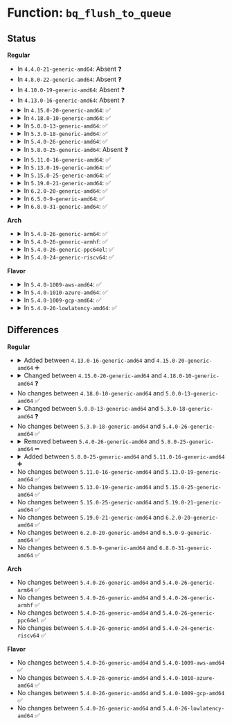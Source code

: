 # Function: <code>bq_flush_to_queue</code>

## Status
<b>Regular</b>
<ul>
<li>
In <code>4.4.0-21-generic-amd64</code>: Absent ❓
</li>
<li>
In <code>4.8.0-22-generic-amd64</code>: Absent ❓
</li>
<li>
In <code>4.10.0-19-generic-amd64</code>: Absent ❓
</li>
<li>
In <code>4.13.0-16-generic-amd64</code>: Absent ❓
</li>
<li>
<details>
<summary>In <code>4.15.0-20-generic-amd64</code>: ✅</summary>

```c
int bq_flush_to_queue(struct bpf_cpu_map_entry * rcpu, struct xdp_bulk_queue * bq)
```

```json
{
  "name": "bq_flush_to_queue",
  "collision_type": "Unique Static",
  "inline_type": "No",
  "funcs": [
    {
      "addr": 18446744071580612416,
      "name": "bq_flush_to_queue",
      "external": false,
      "loc": "kernel/bpf/cpumap.c:597",
      "file": "kernel/bpf/cpumap.c",
      "inline": "seen, unknown",
      "caller_inline": [],
      "caller_func": [
        "kernel/bpf/cpumap.c:__cpu_map_flush",
        "kernel/bpf/cpumap.c:cpu_map_enqueue",
        "kernel/bpf/cpumap.c:__cpu_map_entry_free"
      ]
    }
  ],
  "symbols": [
    {
      "addr": 18446744071580612416,
      "name": "bq_flush_to_queue",
      "section": ".text",
      "bind": "STB_LOCAL",
      "size": 317
    }
  ]
}
```
</details>
</li>
<li>
<details>
<summary>In <code>4.18.0-10-generic-amd64</code>: ✅</summary>

```c
int bq_flush_to_queue(struct bpf_cpu_map_entry * rcpu, struct xdp_bulk_queue * bq, bool in_napi_ctx)
```

```json
{
  "name": "bq_flush_to_queue",
  "collision_type": "Unique Static",
  "inline_type": "No",
  "funcs": [
    {
      "addr": 18446744071580721728,
      "name": "bq_flush_to_queue",
      "external": false,
      "loc": "kernel/bpf/cpumap.c:560",
      "file": "kernel/bpf/cpumap.c",
      "inline": "seen, unknown",
      "caller_inline": [],
      "caller_func": [
        "kernel/bpf/cpumap.c:__cpu_map_flush",
        "kernel/bpf/cpumap.c:cpu_map_enqueue",
        "kernel/bpf/cpumap.c:__cpu_map_entry_free"
      ]
    }
  ],
  "symbols": [
    {
      "addr": 18446744071580721728,
      "name": "bq_flush_to_queue",
      "section": ".text",
      "bind": "STB_LOCAL",
      "size": 344
    }
  ]
}
```
</details>
</li>
<li>
<details>
<summary>In <code>5.0.0-13-generic-amd64</code>: ✅</summary>

```c
int bq_flush_to_queue(struct bpf_cpu_map_entry * rcpu, struct xdp_bulk_queue * bq, bool in_napi_ctx)
```

```json
{
  "name": "bq_flush_to_queue",
  "collision_type": "Unique Static",
  "inline_type": "No",
  "funcs": [
    {
      "addr": 18446744071580801888,
      "name": "bq_flush_to_queue",
      "external": false,
      "loc": "kernel/bpf/cpumap.c:563",
      "file": "kernel/bpf/cpumap.c",
      "inline": "seen, unknown",
      "caller_inline": [],
      "caller_func": [
        "kernel/bpf/cpumap.c:__cpu_map_flush",
        "kernel/bpf/cpumap.c:cpu_map_enqueue",
        "kernel/bpf/cpumap.c:__cpu_map_entry_free"
      ]
    }
  ],
  "symbols": [
    {
      "addr": 18446744071580801888,
      "name": "bq_flush_to_queue",
      "section": ".text",
      "bind": "STB_LOCAL",
      "size": 344
    }
  ]
}
```
</details>
</li>
<li>
<details>
<summary>In <code>5.3.0-18-generic-amd64</code>: ✅</summary>

```c
int bq_flush_to_queue(struct xdp_bulk_queue * bq, bool in_napi_ctx)
```

```json
{
  "name": "bq_flush_to_queue",
  "collision_type": "Unique Static",
  "inline_type": "No",
  "funcs": [
    {
      "addr": 18446744071580889616,
      "name": "bq_flush_to_queue",
      "external": false,
      "loc": "kernel/bpf/cpumap.c:602",
      "file": "kernel/bpf/cpumap.c",
      "inline": "seen, unknown",
      "caller_inline": [],
      "caller_func": [
        "kernel/bpf/cpumap.c:__cpu_map_flush",
        "kernel/bpf/cpumap.c:cpu_map_enqueue",
        "kernel/bpf/cpumap.c:__cpu_map_entry_free"
      ]
    }
  ],
  "symbols": [
    {
      "addr": 18446744071580889616,
      "name": "bq_flush_to_queue",
      "section": ".text",
      "bind": "STB_LOCAL",
      "size": 374
    }
  ]
}
```
</details>
</li>
<li>
<details>
<summary>In <code>5.4.0-26-generic-amd64</code>: ✅</summary>

```c
int bq_flush_to_queue(struct xdp_bulk_queue * bq, bool in_napi_ctx)
```

```json
{
  "name": "bq_flush_to_queue",
  "collision_type": "Unique Static",
  "inline_type": "No",
  "funcs": [
    {
      "addr": 18446744071580942256,
      "name": "bq_flush_to_queue",
      "external": false,
      "loc": "kernel/bpf/cpumap.c:602",
      "file": "kernel/bpf/cpumap.c",
      "inline": "seen, unknown",
      "caller_inline": [],
      "caller_func": [
        "kernel/bpf/cpumap.c:__cpu_map_flush",
        "kernel/bpf/cpumap.c:cpu_map_enqueue",
        "kernel/bpf/cpumap.c:__cpu_map_entry_free"
      ]
    }
  ],
  "symbols": [
    {
      "addr": 18446744071580942256,
      "name": "bq_flush_to_queue",
      "section": ".text",
      "bind": "STB_LOCAL",
      "size": 374
    }
  ]
}
```
</details>
</li>
<li>
<details>
<summary>In <code>5.8.0-25-generic-amd64</code>: Absent ❓</summary>

```json
{
  "name": "bq_flush_to_queue",
  "collision_type": "Unique Static",
  "inline_type": "Selective",
  "funcs": [
    {
      "addr": 18446744071581105072,
      "name": "bq_flush_to_queue",
      "external": false,
      "loc": "kernel/bpf/cpumap.c:556",
      "file": "kernel/bpf/cpumap.c",
      "inline": "not declared, inlined",
      "caller_inline": [],
      "caller_func": [
        "kernel/bpf/cpumap.c:__cpu_map_flush",
        "kernel/bpf/cpumap.c:cpu_map_enqueue"
      ]
    }
  ],
  "symbols": [
    {
      "addr": 18446744071581105072,
      "name": "bq_flush_to_queue.isra.0",
      "section": ".text",
      "bind": "STB_LOCAL",
      "size": 364
    }
  ]
}
```
</details>
</li>
<li>
<details>
<summary>In <code>5.11.0-16-generic-amd64</code>: ✅</summary>

```c
void bq_flush_to_queue(struct xdp_bulk_queue * bq)
```

```json
{
  "name": "bq_flush_to_queue",
  "collision_type": "Unique Static",
  "inline_type": "No",
  "funcs": [
    {
      "addr": 18446744071581132224,
      "name": "bq_flush_to_queue",
      "external": false,
      "loc": "kernel/bpf/cpumap.c:659",
      "file": "kernel/bpf/cpumap.c",
      "inline": "seen, unknown",
      "caller_inline": [],
      "caller_func": [
        "kernel/bpf/cpumap.c:__cpu_map_flush",
        "kernel/bpf/cpumap.c:cpu_map_enqueue"
      ]
    }
  ],
  "symbols": [
    {
      "addr": 18446744071581132224,
      "name": "bq_flush_to_queue",
      "section": ".text",
      "bind": "STB_LOCAL",
      "size": 333
    }
  ]
}
```
</details>
</li>
<li>
<details>
<summary>In <code>5.13.0-19-generic-amd64</code>: ✅</summary>

```c
void bq_flush_to_queue(struct xdp_bulk_queue * bq)
```

```json
{
  "name": "bq_flush_to_queue",
  "collision_type": "Unique Static",
  "inline_type": "No",
  "funcs": [
    {
      "addr": 18446744071581152416,
      "name": "bq_flush_to_queue",
      "external": false,
      "loc": "kernel/bpf/cpumap.c:622",
      "file": "kernel/bpf/cpumap.c",
      "inline": "seen, unknown",
      "caller_inline": [],
      "caller_func": [
        "kernel/bpf/cpumap.c:__cpu_map_flush",
        "kernel/bpf/cpumap.c:cpu_map_enqueue"
      ]
    }
  ],
  "symbols": [
    {
      "addr": 18446744071581152416,
      "name": "bq_flush_to_queue",
      "section": ".text",
      "bind": "STB_LOCAL",
      "size": 333
    }
  ]
}
```
</details>
</li>
<li>
<details>
<summary>In <code>5.15.0-25-generic-amd64</code>: ✅</summary>

```c
void bq_flush_to_queue(struct xdp_bulk_queue * bq)
```

```json
{
  "name": "bq_flush_to_queue",
  "collision_type": "Unique Static",
  "inline_type": "No",
  "funcs": [
    {
      "addr": 18446744071581393728,
      "name": "bq_flush_to_queue",
      "external": false,
      "loc": "kernel/bpf/cpumap.c:689",
      "file": "kernel/bpf/cpumap.c",
      "inline": "seen, unknown",
      "caller_inline": [],
      "caller_func": [
        "kernel/bpf/cpumap.c:__cpu_map_flush",
        "kernel/bpf/cpumap.c:cpu_map_enqueue"
      ]
    }
  ],
  "symbols": [
    {
      "addr": 18446744071581393728,
      "name": "bq_flush_to_queue",
      "section": ".text",
      "bind": "STB_LOCAL",
      "size": 351
    }
  ]
}
```
</details>
</li>
<li>
<details>
<summary>In <code>5.19.0-21-generic-amd64</code>: ✅</summary>

```c
void bq_flush_to_queue(struct xdp_bulk_queue * bq)
```

```json
{
  "name": "bq_flush_to_queue",
  "collision_type": "Unique Static",
  "inline_type": "No",
  "funcs": [
    {
      "addr": 18446744071581717088,
      "name": "bq_flush_to_queue",
      "external": false,
      "loc": "kernel/bpf/cpumap.c:691",
      "file": "kernel/bpf/cpumap.c",
      "inline": "seen, unknown",
      "caller_inline": [],
      "caller_func": [
        "kernel/bpf/cpumap.c:__cpu_map_flush",
        "kernel/bpf/cpumap.c:cpu_map_enqueue"
      ]
    }
  ],
  "symbols": [
    {
      "addr": 18446744071581717088,
      "name": "bq_flush_to_queue",
      "section": ".text",
      "bind": "STB_LOCAL",
      "size": 375
    }
  ]
}
```
</details>
</li>
<li>
<details>
<summary>In <code>6.2.0-20-generic-amd64</code>: ✅</summary>

```c
void bq_flush_to_queue(struct xdp_bulk_queue * bq)
```

```json
{
  "name": "bq_flush_to_queue",
  "collision_type": "Unique Static",
  "inline_type": "No",
  "funcs": [
    {
      "addr": 18446744071582123728,
      "name": "bq_flush_to_queue",
      "external": false,
      "loc": "kernel/bpf/cpumap.c:690",
      "file": "kernel/bpf/cpumap.c",
      "inline": "seen, unknown",
      "caller_inline": [],
      "caller_func": [
        "kernel/bpf/cpumap.c:__cpu_map_flush",
        "kernel/bpf/cpumap.c:cpu_map_enqueue"
      ]
    }
  ],
  "symbols": [
    {
      "addr": 18446744071582123728,
      "name": "bq_flush_to_queue",
      "section": ".text",
      "bind": "STB_LOCAL",
      "size": 375
    }
  ]
}
```
</details>
</li>
<li>
<details>
<summary>In <code>6.5.0-9-generic-amd64</code>: ✅</summary>

```c
void bq_flush_to_queue(struct xdp_bulk_queue * bq)
```

```json
{
  "name": "bq_flush_to_queue",
  "collision_type": "Unique Static",
  "inline_type": "No",
  "funcs": [
    {
      "addr": 18446744071582320000,
      "name": "bq_flush_to_queue",
      "external": false,
      "loc": "kernel/bpf/cpumap.c:711",
      "file": "kernel/bpf/cpumap.c",
      "inline": "seen, unknown",
      "caller_inline": [],
      "caller_func": [
        "kernel/bpf/cpumap.c:__cpu_map_flush",
        "kernel/bpf/cpumap.c:cpu_map_enqueue"
      ]
    }
  ],
  "symbols": [
    {
      "addr": 18446744071582320000,
      "name": "bq_flush_to_queue",
      "section": ".text",
      "bind": "STB_LOCAL",
      "size": 375
    }
  ]
}
```
</details>
</li>
<li>
<details>
<summary>In <code>6.8.0-31-generic-amd64</code>: ✅</summary>

```c
void bq_flush_to_queue(struct xdp_bulk_queue * bq)
```

```json
{
  "name": "bq_flush_to_queue",
  "collision_type": "Unique Static",
  "inline_type": "No",
  "funcs": [
    {
      "addr": 18446744071582480976,
      "name": "bq_flush_to_queue",
      "external": false,
      "loc": "kernel/bpf/cpumap.c:665",
      "file": "kernel/bpf/cpumap.c",
      "inline": "seen, unknown",
      "caller_inline": [],
      "caller_func": [
        "kernel/bpf/cpumap.c:__cpu_map_flush",
        "kernel/bpf/cpumap.c:cpu_map_enqueue"
      ]
    }
  ],
  "symbols": [
    {
      "addr": 18446744071582480976,
      "name": "bq_flush_to_queue",
      "section": ".text",
      "bind": "STB_LOCAL",
      "size": 375
    }
  ]
}
```
</details>
</li>
</ul>
<b>Arch</b>
<ul>
<li>
<details>
<summary>In <code>5.4.0-26-generic-arm64</code>: ✅</summary>

```c
int bq_flush_to_queue(struct xdp_bulk_queue * bq, bool in_napi_ctx)
```

```json
{
  "name": "bq_flush_to_queue",
  "collision_type": "Unique Static",
  "inline_type": "No",
  "funcs": [
    {
      "addr": 18446603336492287056,
      "name": "bq_flush_to_queue",
      "external": false,
      "loc": "kernel/bpf/cpumap.c:602",
      "file": "kernel/bpf/cpumap.c",
      "inline": "seen, unknown",
      "caller_inline": [],
      "caller_func": [
        "kernel/bpf/cpumap.c:__cpu_map_flush",
        "kernel/bpf/cpumap.c:cpu_map_enqueue",
        "kernel/bpf/cpumap.c:__cpu_map_entry_free"
      ]
    }
  ],
  "symbols": [
    {
      "addr": 18446603336492287056,
      "name": "bq_flush_to_queue",
      "section": ".text",
      "bind": "STB_LOCAL",
      "size": 492
    }
  ]
}
```
</details>
</li>
<li>
<details>
<summary>In <code>5.4.0-26-generic-armhf</code>: ✅</summary>

```c
int bq_flush_to_queue(struct xdp_bulk_queue * bq, bool in_napi_ctx)
```

```json
{
  "name": "bq_flush_to_queue",
  "collision_type": "Unique Static",
  "inline_type": "No",
  "funcs": [
    {
      "addr": 3226171548,
      "name": "bq_flush_to_queue",
      "external": false,
      "loc": "kernel/bpf/cpumap.c:602",
      "file": "kernel/bpf/cpumap.c",
      "inline": "seen, unknown",
      "caller_inline": [],
      "caller_func": [
        "kernel/bpf/cpumap.c:__cpu_map_flush",
        "kernel/bpf/cpumap.c:cpu_map_enqueue",
        "kernel/bpf/cpumap.c:__cpu_map_entry_free"
      ]
    }
  ],
  "symbols": [
    {
      "addr": 3226171548,
      "name": "bq_flush_to_queue",
      "section": ".text",
      "bind": "STB_LOCAL",
      "size": 416
    }
  ]
}
```
</details>
</li>
<li>
<details>
<summary>In <code>5.4.0-26-generic-ppc64el</code>: ✅</summary>

```c
int bq_flush_to_queue(struct xdp_bulk_queue * bq, bool in_napi_ctx)
```

```json
{
  "name": "bq_flush_to_queue",
  "collision_type": "Unique Static",
  "inline_type": "No",
  "funcs": [
    {
      "addr": 13835058055285517136,
      "name": "bq_flush_to_queue",
      "external": false,
      "loc": "kernel/bpf/cpumap.c:602",
      "file": "kernel/bpf/cpumap.c",
      "inline": "seen, unknown",
      "caller_inline": [],
      "caller_func": [
        "kernel/bpf/cpumap.c:__cpu_map_flush",
        "kernel/bpf/cpumap.c:cpu_map_enqueue",
        "kernel/bpf/cpumap.c:__cpu_map_entry_free"
      ]
    }
  ],
  "symbols": [
    {
      "addr": 13835058055285517136,
      "name": "bq_flush_to_queue",
      "section": ".text",
      "bind": "STB_LOCAL",
      "size": 620
    }
  ]
}
```
</details>
</li>
<li>
<details>
<summary>In <code>5.4.0-24-generic-riscv64</code>: ✅</summary>

```c
int bq_flush_to_queue(struct xdp_bulk_queue * bq, bool in_napi_ctx)
```

```json
{
  "name": "bq_flush_to_queue",
  "collision_type": "Unique Static",
  "inline_type": "No",
  "funcs": [
    {
      "addr": 18446743936272417776,
      "name": "bq_flush_to_queue",
      "external": false,
      "loc": "kernel/bpf/cpumap.c:602",
      "file": "kernel/bpf/cpumap.c",
      "inline": "seen, unknown",
      "caller_inline": [],
      "caller_func": [
        "kernel/bpf/cpumap.c:__cpu_map_flush",
        "kernel/bpf/cpumap.c:cpu_map_enqueue",
        "kernel/bpf/cpumap.c:__cpu_map_entry_free"
      ]
    }
  ],
  "symbols": [
    {
      "addr": 18446743936272417776,
      "name": "bq_flush_to_queue",
      "section": ".text",
      "bind": "STB_LOCAL",
      "size": 382
    }
  ]
}
```
</details>
</li>
</ul>
<b>Flavor</b>
<ul>
<li>
<details>
<summary>In <code>5.4.0-1009-aws-amd64</code>: ✅</summary>

```c
int bq_flush_to_queue(struct xdp_bulk_queue * bq, bool in_napi_ctx)
```

```json
{
  "name": "bq_flush_to_queue",
  "collision_type": "Unique Static",
  "inline_type": "No",
  "funcs": [
    {
      "addr": 18446744071580911056,
      "name": "bq_flush_to_queue",
      "external": false,
      "loc": "kernel/bpf/cpumap.c:602",
      "file": "kernel/bpf/cpumap.c",
      "inline": "seen, unknown",
      "caller_inline": [],
      "caller_func": [
        "kernel/bpf/cpumap.c:__cpu_map_flush",
        "kernel/bpf/cpumap.c:cpu_map_enqueue",
        "kernel/bpf/cpumap.c:__cpu_map_entry_free"
      ]
    }
  ],
  "symbols": [
    {
      "addr": 18446744071580911056,
      "name": "bq_flush_to_queue",
      "section": ".text",
      "bind": "STB_LOCAL",
      "size": 374
    }
  ]
}
```
</details>
</li>
<li>
<details>
<summary>In <code>5.4.0-1010-azure-amd64</code>: ✅</summary>

```c
int bq_flush_to_queue(struct xdp_bulk_queue * bq, bool in_napi_ctx)
```

```json
{
  "name": "bq_flush_to_queue",
  "collision_type": "Unique Static",
  "inline_type": "No",
  "funcs": [
    {
      "addr": 18446744071580857120,
      "name": "bq_flush_to_queue",
      "external": false,
      "loc": "kernel/bpf/cpumap.c:602",
      "file": "kernel/bpf/cpumap.c",
      "inline": "seen, unknown",
      "caller_inline": [],
      "caller_func": [
        "kernel/bpf/cpumap.c:__cpu_map_flush",
        "kernel/bpf/cpumap.c:cpu_map_enqueue",
        "kernel/bpf/cpumap.c:__cpu_map_entry_free"
      ]
    }
  ],
  "symbols": [
    {
      "addr": 18446744071580857120,
      "name": "bq_flush_to_queue",
      "section": ".text",
      "bind": "STB_LOCAL",
      "size": 374
    }
  ]
}
```
</details>
</li>
<li>
<details>
<summary>In <code>5.4.0-1009-gcp-amd64</code>: ✅</summary>

```c
int bq_flush_to_queue(struct xdp_bulk_queue * bq, bool in_napi_ctx)
```

```json
{
  "name": "bq_flush_to_queue",
  "collision_type": "Unique Static",
  "inline_type": "No",
  "funcs": [
    {
      "addr": 18446744071580902304,
      "name": "bq_flush_to_queue",
      "external": false,
      "loc": "kernel/bpf/cpumap.c:602",
      "file": "kernel/bpf/cpumap.c",
      "inline": "seen, unknown",
      "caller_inline": [],
      "caller_func": [
        "kernel/bpf/cpumap.c:__cpu_map_flush",
        "kernel/bpf/cpumap.c:cpu_map_enqueue",
        "kernel/bpf/cpumap.c:__cpu_map_entry_free"
      ]
    }
  ],
  "symbols": [
    {
      "addr": 18446744071580902304,
      "name": "bq_flush_to_queue",
      "section": ".text",
      "bind": "STB_LOCAL",
      "size": 374
    }
  ]
}
```
</details>
</li>
<li>
<details>
<summary>In <code>5.4.0-26-lowlatency-amd64</code>: ✅</summary>

```c
int bq_flush_to_queue(struct xdp_bulk_queue * bq, bool in_napi_ctx)
```

```json
{
  "name": "bq_flush_to_queue",
  "collision_type": "Unique Static",
  "inline_type": "No",
  "funcs": [
    {
      "addr": 18446744071580961040,
      "name": "bq_flush_to_queue",
      "external": false,
      "loc": "kernel/bpf/cpumap.c:602",
      "file": "kernel/bpf/cpumap.c",
      "inline": "seen, unknown",
      "caller_inline": [],
      "caller_func": [
        "kernel/bpf/cpumap.c:__cpu_map_flush",
        "kernel/bpf/cpumap.c:cpu_map_enqueue",
        "kernel/bpf/cpumap.c:__cpu_map_entry_free"
      ]
    }
  ],
  "symbols": [
    {
      "addr": 18446744071580961040,
      "name": "bq_flush_to_queue",
      "section": ".text",
      "bind": "STB_LOCAL",
      "size": 399
    }
  ]
}
```
</details>
</li>
</ul>

## Differences
<b>Regular</b>
<ul>
<li>
<details>
<summary>Added between <code>4.13.0-16-generic-amd64</code> and <code>4.15.0-20-generic-amd64</code> ➕</summary>

```c
int bq_flush_to_queue(struct bpf_cpu_map_entry * rcpu, struct xdp_bulk_queue * bq)
```
</details>
</li>
<li>
<details>
<summary>Changed between <code>4.15.0-20-generic-amd64</code> and <code>4.18.0-10-generic-amd64</code> ❓</summary>
<ul>
<li>
<b>Param added. </b>
<code>bool in_napi_ctx</code>
</li>
</ul>
</details>
</li>
<li>
No changes between <code>4.18.0-10-generic-amd64</code> and <code>5.0.0-13-generic-amd64</code> ✅
</li>
<li>
<details>
<summary>Changed between <code>5.0.0-13-generic-amd64</code> and <code>5.3.0-18-generic-amd64</code> ❓</summary>
<ul>
<li>
<b>Param removed. </b>
<code>struct bpf_cpu_map_entry * rcpu</code>
</li>
<li>
<b>Param reordered. </b>
<code>rcpu, bq, in_napi_ctx</code> ➡️ <code>bq, in_napi_ctx</code>
</li>
</ul>
</details>
</li>
<li>
No changes between <code>5.3.0-18-generic-amd64</code> and <code>5.4.0-26-generic-amd64</code> ✅
</li>
<li>
<details>
<summary>Removed between <code>5.4.0-26-generic-amd64</code> and <code>5.8.0-25-generic-amd64</code> ➖</summary>

```c
int bq_flush_to_queue(struct xdp_bulk_queue * bq, bool in_napi_ctx)
```
</details>
</li>
<li>
<details>
<summary>Added between <code>5.8.0-25-generic-amd64</code> and <code>5.11.0-16-generic-amd64</code> ➕</summary>

```c
void bq_flush_to_queue(struct xdp_bulk_queue * bq)
```
</details>
</li>
<li>
No changes between <code>5.11.0-16-generic-amd64</code> and <code>5.13.0-19-generic-amd64</code> ✅
</li>
<li>
No changes between <code>5.13.0-19-generic-amd64</code> and <code>5.15.0-25-generic-amd64</code> ✅
</li>
<li>
No changes between <code>5.15.0-25-generic-amd64</code> and <code>5.19.0-21-generic-amd64</code> ✅
</li>
<li>
No changes between <code>5.19.0-21-generic-amd64</code> and <code>6.2.0-20-generic-amd64</code> ✅
</li>
<li>
No changes between <code>6.2.0-20-generic-amd64</code> and <code>6.5.0-9-generic-amd64</code> ✅
</li>
<li>
No changes between <code>6.5.0-9-generic-amd64</code> and <code>6.8.0-31-generic-amd64</code> ✅
</li>
</ul>
<b>Arch</b>
<ul>
<li>
No changes between <code>5.4.0-26-generic-amd64</code> and <code>5.4.0-26-generic-arm64</code> ✅
</li>
<li>
No changes between <code>5.4.0-26-generic-amd64</code> and <code>5.4.0-26-generic-armhf</code> ✅
</li>
<li>
No changes between <code>5.4.0-26-generic-amd64</code> and <code>5.4.0-26-generic-ppc64el</code> ✅
</li>
<li>
No changes between <code>5.4.0-26-generic-amd64</code> and <code>5.4.0-24-generic-riscv64</code> ✅
</li>
</ul>
<b>Flavor</b>
<ul>
<li>
No changes between <code>5.4.0-26-generic-amd64</code> and <code>5.4.0-1009-aws-amd64</code> ✅
</li>
<li>
No changes between <code>5.4.0-26-generic-amd64</code> and <code>5.4.0-1010-azure-amd64</code> ✅
</li>
<li>
No changes between <code>5.4.0-26-generic-amd64</code> and <code>5.4.0-1009-gcp-amd64</code> ✅
</li>
<li>
No changes between <code>5.4.0-26-generic-amd64</code> and <code>5.4.0-26-lowlatency-amd64</code> ✅
</li>
</ul>
